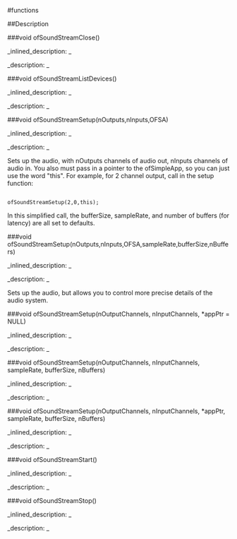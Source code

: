 #functions

##Description





<!----------------------------------------------------------------------------->

###void ofSoundStreamClose()

<!--
_syntax: ofSoundStreamClose()_
_name: ofSoundStreamClose_
_returns: void_
_returns_description: _
_parameters: _
_version_started: _
_version_deprecated: _
_summary: _
_constant: False_
_static: False_
_visible: True_
_advanced: False_
-->

_inlined_description: _







_description: _







<!----------------------------------------------------------------------------->

###void ofSoundStreamListDevices()

<!--
_syntax: ofSoundStreamListDevices()_
_name: ofSoundStreamListDevices_
_returns: void_
_returns_description: _
_parameters: _
_version_started: _
_version_deprecated: _
_summary: _
_constant: False_
_static: False_
_visible: True_
_advanced: False_
-->

_inlined_description: _







_description: _







<!----------------------------------------------------------------------------->

###void ofSoundStreamSetup(nOutputs,nInputs,OFSA)

<!--
_syntax: ofSoundStreamSetup(nOutputs,nInputs,OFSA)_
_name: ofSoundStreamSetup_
_returns: void_
_returns_description: _
_parameters: int nOutputs, int nInputs, ofSimpleApp * OFSA_
_version_started: 006_
_version_deprecated: _
_summary: _
_constant: False_
_static: False_
_visible: True_
_advanced: False_
-->

_inlined_description: _







_description: _

Sets up the audio, with nOutputs channels of audio out, nInputs channels of audio in. You also must pass in a pointer to the ofSimpleApp, so you can just use the word "this". For example, for 2 channel output, call in the setup function:
~~~~{.cpp}

ofSoundStreamSetup(2,0,this);
~~~~

In this simplified call, the bufferSize, sampleRate, and number of buffers (for latency) are all set to defaults.






<!----------------------------------------------------------------------------->

###void ofSoundStreamSetup(nOutputs,nInputs,OFSA,sampleRate,bufferSize,nBuffers)

<!--
_syntax: ofSoundStreamSetup(nOutputs,nInputs,OFSA,sampleRate,bufferSize,nBuffers)_
_name: ofSoundStreamSetup_
_returns: void_
_returns_description: _
_parameters: int nOutputs, int nInputs, ofSimpleApp * OFSA, int sampleRate, int bufferSize, int nBuffers_
_version_started: 006_
_version_deprecated: _
_summary: _
_constant: False_
_static: False_
_visible: True_
_advanced: False_
-->

_inlined_description: _







_description: _

Sets up the audio, but allows you to control more precise details of the audio system.






<!----------------------------------------------------------------------------->

###void ofSoundStreamSetup(nOutputChannels, nInputChannels, *appPtr = NULL)

<!--
_syntax: ofSoundStreamSetup(nOutputChannels, nInputChannels, *appPtr = NULL)_
_name: ofSoundStreamSetup_
_returns: void_
_returns_description: _
_parameters: int nOutputChannels, int nInputChannels, ofBaseApp *appPtr=NULL_
_version_started: _
_version_deprecated: _
_summary: _
_constant: False_
_static: False_
_visible: True_
_advanced: False_
-->

_inlined_description: _







_description: _







<!----------------------------------------------------------------------------->

###void ofSoundStreamSetup(nOutputChannels, nInputChannels, sampleRate, bufferSize, nBuffers)

<!--
_syntax: ofSoundStreamSetup(nOutputChannels, nInputChannels, sampleRate, bufferSize, nBuffers)_
_name: ofSoundStreamSetup_
_returns: void_
_returns_description: _
_parameters: int nOutputChannels, int nInputChannels, int sampleRate, int bufferSize, int nBuffers_
_version_started: _
_version_deprecated: _
_summary: _
_constant: False_
_static: False_
_visible: True_
_advanced: False_
-->

_inlined_description: _







_description: _







<!----------------------------------------------------------------------------->

###void ofSoundStreamSetup(nOutputChannels, nInputChannels, *appPtr, sampleRate, bufferSize, nBuffers)

<!--
_syntax: ofSoundStreamSetup(nOutputChannels, nInputChannels, *appPtr, sampleRate, bufferSize, nBuffers)_
_name: ofSoundStreamSetup_
_returns: void_
_returns_description: _
_parameters: int nOutputChannels, int nInputChannels, ofBaseApp *appPtr, int sampleRate, int bufferSize, int nBuffers_
_version_started: _
_version_deprecated: _
_summary: _
_constant: False_
_static: False_
_visible: True_
_advanced: False_
-->

_inlined_description: _







_description: _







<!----------------------------------------------------------------------------->

###void ofSoundStreamStart()

<!--
_syntax: ofSoundStreamStart()_
_name: ofSoundStreamStart_
_returns: void_
_returns_description: _
_parameters: _
_version_started: _
_version_deprecated: _
_summary: _
_constant: False_
_static: False_
_visible: True_
_advanced: False_
-->

_inlined_description: _







_description: _







<!----------------------------------------------------------------------------->

###void ofSoundStreamStop()

<!--
_syntax: ofSoundStreamStop()_
_name: ofSoundStreamStop_
_returns: void_
_returns_description: _
_parameters: _
_version_started: _
_version_deprecated: _
_summary: _
_constant: False_
_static: False_
_visible: True_
_advanced: False_
-->

_inlined_description: _







_description: _







<!----------------------------------------------------------------------------->

